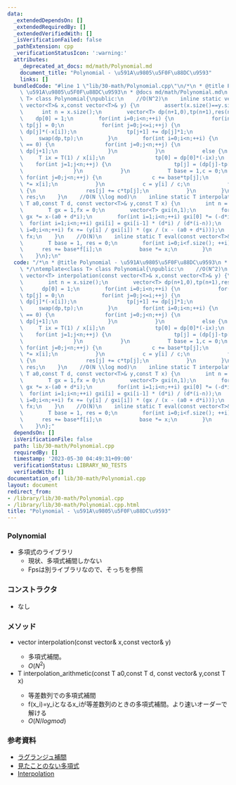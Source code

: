 ```yaml
---
data:
  _extendedDependsOn: []
  _extendedRequiredBy: []
  _extendedVerifiedWith: []
  _isVerificationFailed: false
  _pathExtension: cpp
  _verificationStatusIcon: ':warning:'
  attributes:
    _deprecated_at_docs: md/math/Polynomial.md
    document_title: "Polynomial - \u591A\u9805\u5F0F\u88DC\u9593"
    links: []
  bundledCode: "#line 1 \"lib/30-math/Polynomial.cpp\"\n/*\n * @title Polynomial -\
    \ \u591A\u9805\u5F0F\u88DC\u9593\n * @docs md/math/Polynomial.md\n */\ntemplate<class\
    \ T> class Polynomial{\npublic:\n    //O(N^2)\n    inline static vector<T> interpolation(const\
    \ vector<T>& x,const vector<T>& y) {\n        assert(x.size()==y.size());\n  \
    \      int n = x.size();\n        vector<T> dp(n+1,0),tp(n+1),res(n,0);\n    \
    \    dp[0] = 1;\n        for(int i=0;i<n;++i) {\n            for(int j=0;j<=n;++j)\
    \ tp[j] = 0;\n            for(int j=0;j<=i;++j) {\n                tp[j+0] +=\
    \ dp[j]*(-x[i]);\n                tp[j+1] += dp[j]*1;\n            }\n       \
    \     swap(dp,tp);\n        }\n        for(int i=0;i<n;++i) {\n            if(x[i].x\
    \ == 0) {\n                for(int j=0;j<n;++j) {\n                    tp[j] =\
    \ dp[j+1];\n                }\n            }\n            else {\n           \
    \     T ix = T(1) / x[i];\n                tp[0] = dp[0]*(-ix);\n            \
    \    for(int j=1;j<n;++j) {\n                    tp[j] = (dp[j]-tp[j-1])*(-ix);\n\
    \                }\n            }\n            T base = 1,c = 0;\n           \
    \ for(int j=0;j<n;++j) {\n                c += base*tp[j];\n                base\
    \ *= x[i];\n            }\n            c = y[i] / c;\n            for(int j=0;j<n;++j)\
    \ {\n                res[j] += c*tp[j];\n            }\n        }\n        return\
    \ res;\n    }\n    //O(N \\log mod)\n    inline static T interpolation_arithmetic(const\
    \ T a0,const T d, const vector<T>& y,const T x) {\n        int n = y.size();\n\
    \        T gx = 1,fx = 0;\n        vector<T> gxi(n,1);\n        for(int i=0;i<n;++i)\
    \ gx *= x-(a0 + d*i);\n        for(int i=1;i<n;++i) gxi[0] *= (-d*i);\n      \
    \  for(int i=1;i<n;++i) gxi[i] = gxi[i-1] * (d*i) / (d*(i-n));\n        for(int\
    \ i=0;i<n;++i) fx += (y[i] / gxi[i]) * (gx / (x - (a0 + d*i)));\n        return\
    \ fx;\n    }\n    //O(N)\n    inline static T eval(const vector<T>& f,T x) {\n\
    \        T base = 1, res = 0;\n        for(int i=0;i<f.size(); ++i) {\n      \
    \      res += base*f[i];\n            base *= x;\n        }\n        return res;\n\
    \    }\n};\n"
  code: "/*\n * @title Polynomial - \u591A\u9805\u5F0F\u88DC\u9593\n * @docs md/math/Polynomial.md\n\
    \ */\ntemplate<class T> class Polynomial{\npublic:\n    //O(N^2)\n    inline static\
    \ vector<T> interpolation(const vector<T>& x,const vector<T>& y) {\n        assert(x.size()==y.size());\n\
    \        int n = x.size();\n        vector<T> dp(n+1,0),tp(n+1),res(n,0);\n  \
    \      dp[0] = 1;\n        for(int i=0;i<n;++i) {\n            for(int j=0;j<=n;++j)\
    \ tp[j] = 0;\n            for(int j=0;j<=i;++j) {\n                tp[j+0] +=\
    \ dp[j]*(-x[i]);\n                tp[j+1] += dp[j]*1;\n            }\n       \
    \     swap(dp,tp);\n        }\n        for(int i=0;i<n;++i) {\n            if(x[i].x\
    \ == 0) {\n                for(int j=0;j<n;++j) {\n                    tp[j] =\
    \ dp[j+1];\n                }\n            }\n            else {\n           \
    \     T ix = T(1) / x[i];\n                tp[0] = dp[0]*(-ix);\n            \
    \    for(int j=1;j<n;++j) {\n                    tp[j] = (dp[j]-tp[j-1])*(-ix);\n\
    \                }\n            }\n            T base = 1,c = 0;\n           \
    \ for(int j=0;j<n;++j) {\n                c += base*tp[j];\n                base\
    \ *= x[i];\n            }\n            c = y[i] / c;\n            for(int j=0;j<n;++j)\
    \ {\n                res[j] += c*tp[j];\n            }\n        }\n        return\
    \ res;\n    }\n    //O(N \\log mod)\n    inline static T interpolation_arithmetic(const\
    \ T a0,const T d, const vector<T>& y,const T x) {\n        int n = y.size();\n\
    \        T gx = 1,fx = 0;\n        vector<T> gxi(n,1);\n        for(int i=0;i<n;++i)\
    \ gx *= x-(a0 + d*i);\n        for(int i=1;i<n;++i) gxi[0] *= (-d*i);\n      \
    \  for(int i=1;i<n;++i) gxi[i] = gxi[i-1] * (d*i) / (d*(i-n));\n        for(int\
    \ i=0;i<n;++i) fx += (y[i] / gxi[i]) * (gx / (x - (a0 + d*i)));\n        return\
    \ fx;\n    }\n    //O(N)\n    inline static T eval(const vector<T>& f,T x) {\n\
    \        T base = 1, res = 0;\n        for(int i=0;i<f.size(); ++i) {\n      \
    \      res += base*f[i];\n            base *= x;\n        }\n        return res;\n\
    \    }\n};"
  dependsOn: []
  isVerificationFile: false
  path: lib/30-math/Polynomial.cpp
  requiredBy: []
  timestamp: '2023-05-30 04:49:31+09:00'
  verificationStatus: LIBRARY_NO_TESTS
  verifiedWith: []
documentation_of: lib/30-math/Polynomial.cpp
layout: document
redirect_from:
- /library/lib/30-math/Polynomial.cpp
- /library/lib/30-math/Polynomial.cpp.html
title: "Polynomial - \u591A\u9805\u5F0F\u88DC\u9593"
---
```

### Polynomial
- 多項式のライブラリ
  - 現状、多項式補間しかない
  - Fpsは別ライブラリなので、そっちを参照

### コンストラクタ
- なし

### メソッド
- vector<T> interpolation(const vector<T>& x,const vector<T>& y)
  - 多項式補間。
  - $O(N^2)$
- T interpolation_arithmetic(const T a0,const T d, const vector<T>& y,const T x)
  - 等差数列での多項式補間
  - f(x_i)=y_iとなるx_iが等差数列のときの多項式補間。より速いオーダーで解ける
  - $O(N /log mod)$
  
### 参考資料
- [ラグランジュ補間](https://ferin-tech.hatenablog.com/entry/2019/08/11/%E3%83%A9%E3%82%B0%E3%83%A9%E3%83%B3%E3%82%B8%E3%83%A5%E8%A3%9C%E9%96%93)
- [見たことのない多項式](https://atcoder.jp/contests/arc033/tasks/arc033_4)
- [Interpolation](https://snuke.hatenablog.com/entry/2014/08/14/031418)